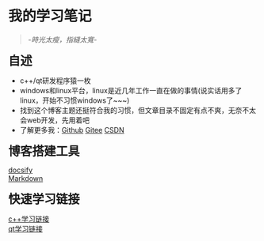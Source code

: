 # 我的学习笔记

> *-時光太瘦，指縫太寬-*

<font size=5>**自述**</font>  

- c++/qt研发程序猿一枚
- windows和linux平台，linux是近几年工作一直在做的事情(说实话用多了linux，开始不习惯windows了~~~)
- 找到这个博客主题还挺符合我的习惯，但文章目录不固定有点不爽，无奈不太会web开发，先用着吧
- 了解更多我：[Github](https://github.com/xionglinlin/)  [Gitee](https://gitee.com/xlinlin)  [CSDN](https://blog.csdn.net/u011720508)

<font size=5>**博客搭建工具**</font>  

[docsify](https://docsify.js.org/#/zh-cn/)  
[Markdown](https://markdown.com.cn/)  

<font size=5>**快速学习链接**</font>  

[c++学习链接](c++/学习链接.md)  
[qt学习链接](qt/学习链接.md)